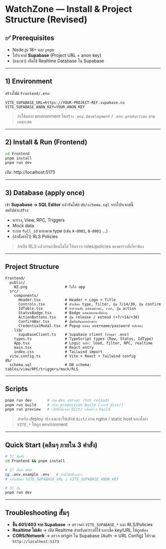 # WatchZone — Install & Project Structure (Revised)

## ✅ Prerequisites
- Node.js 18+ และ `pnpm`
- โปรเจกต์ **Supabase** (Project URL + anon key)
- (แนะนำ) เปิดใช้ Realtime Database ใน Supabase

---

## 1) Environment
สร้างไฟล์ `Frontend/.env`:

```env
VITE_SUPABASE_URL=https://YOUR-PROJECT-REF.supabase.co
VITE_SUPABASE_ANON_KEY=YOUR_ANON_KEY
```

> ถ้าใช้หลาย environment ให้สร้าง `.env.development` / `.env.production` ตามเหมาะสม

---

## 2) Install & Run (Frontend)
```bash
cd Frontend
pnpm install
pnpm run dev
```
เปิด: http://localhost:5173

---

## 3) Database (apply once)
เข้า **Supabase → SQL Editor** แล้วรันไฟล์ `db/schema.sql` จากโปรเจกต์นี้  
สคริปต์จะสร้าง:
- ตาราง, View, RPC, Triggers
- Mock data
- ระบบ `full_id` แยกตาม type (เช่น `A-0001`, `B-0001` …)
- (ถ้าตั้งค่าไว้) RLS Policies

> ถ้าเปิด RLS แล้วอ่าน/เขียนไม่ได้ ให้ตรวจ roles/policies ของตารางที่เกี่ยวข้อง

---

## Project Structure
```
Frontend/
  public/
    WZ.png                 # โลโก้ app
  src/
    components/
      Header.tsx           # Header + Logo + Title
      Controls.tsx         # ตัวเลือก type, filter, ปุ่ม 7/14/30, ปุ่ม confirm
      IdTable.tsx          # ตารางหลัก แสดงสถานะ, เวลา, ปุ่ม action
      StatusBadge.tsx      # Badge แสดงสถานะสีต่างๆ
      ActionButtons.tsx    # ปุ่ม release / extend (+7/+14/+30)
      ConfirmBar.tsx       # ปุ่มยืนยันลอยล่างขวา
      CredentialModal.tsx  # Popup แสดง username/password หลังจอง
    lib/
      supabaseClient.ts    # Supabase client (อ่านค่า .env)
    types.ts               # TypeScript types (Row, Status, IdType)
    App.tsx                # Logic หลัก: load, filter, RPC, realtime
    main.tsx               # React entry
    index.css              # Tailwind import
  vite.config.ts           # Vite + React + Tailwind config
db/
  schema.sql               # DB schema: tables/view/RPC/triggers/mock/RLS
```

---

## Scripts
```bash
pnpm run dev       # เริ่ม dev server (hot reload)
pnpm run build     # สร้าง production build (ออกที่ dist/)
pnpm run preview   # เสิร์ฟไฟล์จาก dist/ เพื่อตรวจ build
```

> สำหรับ deploy จริง แนะนำให้เสิร์ฟ `dist/` ผ่าน nginx / static host และตั้งค่า `VITE_*` ให้ถูก environment

---

## Quick Start (คลีนๆ ภายใน 3 คำสั่ง)
```bash
# 1) ติดตั้ง
cd Frontend && pnpm install

# 2) ตั้งค่า env
cp .env.example .env   # ถ้ามีไฟล์ตัวอย่าง
# แล้วเติมค่า VITE_SUPABASE_URL / VITE_SUPABASE_ANON_KEY

# 3) รัน
pnpm run dev
```

---

## Troubleshooting สั้นๆ
- **ขึ้น 401/403 จาก Supabase** → ตรวจค่า `VITE_SUPABASE_*` และ RLS/Policies
- **Realtime ไม่เด้ง** → เปิด Realtime สำหรับตารางที่ใช้ และเช็ค key/URL ให้ถูกต้อง
- **CORS/Network** → ตรวจ origin ใน Supabase (Auth → URL Config) ให้รวม `http://localhost:5173`
